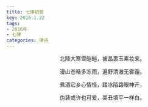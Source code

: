 ```yaml
---
title: 七律初雪
key: 2016.1.22
tags: 
- 2016年 
- 七律
categories: 律诗
---
```


<p align="center">北降大寒雪皑皑，披晶裹玉素妆来。
</p>
<p align="center">漫山苍晧多冻雨，遍野清澈无雾霾。
</p>
<p align="center">煮酒它乡心情怪，踏冰陌路眼神开，
</p>
<p align="center">伪装或许也可爱，美丑填平一样白。
</p>
